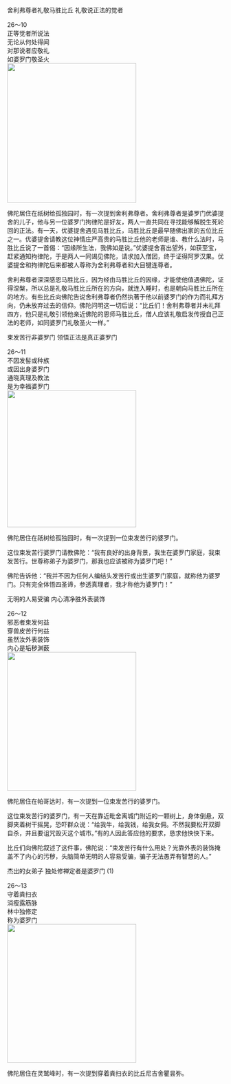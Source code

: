 舍利弗尊者礼敬马胜比丘 礼敬说正法的觉者

<div class="e2">
<div>
26～10 <br>
 正等觉者所说法<br>
 无论从何处得闻<br>
 对那说者应敬礼<br>
 如婆罗门敬圣火
</div>
<img src="images/fjj-97-1.jpg" width="300" height="324"/>
</div>

佛陀居住在祇树给孤独园时，有一次提到舍利弗尊者。舍利弗尊者是婆罗门优婆提舍的儿子，他与另一位婆罗门拘律陀是好友，两人一直共同在寻找能够解脱生死轮回的正法。有一天，优婆提舍遇见马胜比丘，马胜比丘是最早随佛出家的五位比丘之一。优婆提舍请教这位神情庄严高贵的马胜比丘他的老师是谁、教什么法时，马胜比丘说了一首偈：“因缘所生法，我佛如是说。”优婆提舍喜出望外，如获至宝，赶紧通知拘律陀，于是两人一同谒见佛陀，请求加入僧团，终于证得阿罗汉果。优婆提舍和拘律陀后来都被人尊称为舍利弗尊者和大目犍连尊者。

舍利弗尊者深深感恩马胜比丘，因为经由马胜比丘的因缘，才能使他值遇佛陀，证得涅槃，所以总是礼敬马胜比丘所在的方向，就连入睡时，也是朝向马胜比丘所在的地方。有些比丘向佛陀告说舍利弗尊者仍然执著于他以前婆罗门的作为而礼拜方向，仍未放弃过去的信仰。佛陀问明这一切后说：“比丘们！舍利弗尊者并未礼拜四方，他只是礼敬引领他亲近佛陀的恩师马胜比丘，僧人应该礼敬启发传授自己正法的老师，如同婆罗门礼敬圣火一样。”

束发苦行非婆罗门 领悟正法是真正婆罗门

<div class="e2">
<div>
26～11<br>
 不因发髻或种族<br>
 或因出身婆罗门<br>
 通晓真理及教法<br>
 是为幸福婆罗门
</div>
<img src="images/fjj-97-2.jpg" width="300" height="318"/>
</div>

佛陀居住在祇树给孤独园时，有一次提到一位束发苦行的婆罗门。

这位束发苦行婆罗门请教佛陀：“我有良好的出身背景，我生在婆罗门家庭，我束发苦行。世尊称弟子为婆罗门，那我也应该被称为婆罗门吧！”

佛陀告诉他：“我并不因为任何人编结头发苦行或出生婆罗门家庭，就称他为婆罗门。只有完全体悟四圣谛，参透真理者，我才称他为婆罗门！”

无明的人易受骗 内心清净胜外表装饰

<div class="e2">
<div>
26～12<br>
 邪恶者束发何益<br>
 穿兽皮苦行何益<br>
 虽然汝外表装饰<br>
 内心是垢秽渊薮
</div>
<img src="images/fjj-97-3.jpg" width="300" height="322"/>
</div>

佛陀居住在帕哥达时，有一次提到一位束发苦行的婆罗门。

这位束发苦行的婆罗门，有一天在靠近毗舍离城门附近的一颗树上，身体倒悬，双脚夹着树干摇晃，恐吓群众说：“给我牛，给我钱，给我女佣。不然我要松开双脚自杀，并且要诅咒毁灭这个城市。”有的人因此答应他的要求，恳求他快快下来。

比丘们向佛陀叙述了这件事，佛陀说：“束发苦行有什么用处？光靠外表的装饰掩盖不了内心的污秽，头脑简单无明的人容易受骗，骗子无法愚弄有智慧的人。”

杰出的女弟子 独处修禅定者是婆罗门 (1)

<div class="e2">
<div>
26～13<br>
 守着粪扫衣<br>
 消瘦露筋脉<br>
 林中独修定<br>
 称为婆罗门
</div>
<img src="images/fjj-97-4.jpg" width="300" height="322"/>
</div>

佛陀居住在灵鹫峰时，有一次提到穿着粪扫衣的比丘尼吉舍瞿昙弥。
